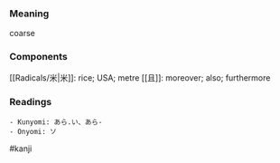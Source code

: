 ### Meaning

coarse

### Components

[[Radicals/米|米]]: rice; USA; metre [[且]]: moreover; also; furthermore

### Readings

```
- Kunyomi: あら.い、あら-
- Onyomi: ソ
```

#kanji